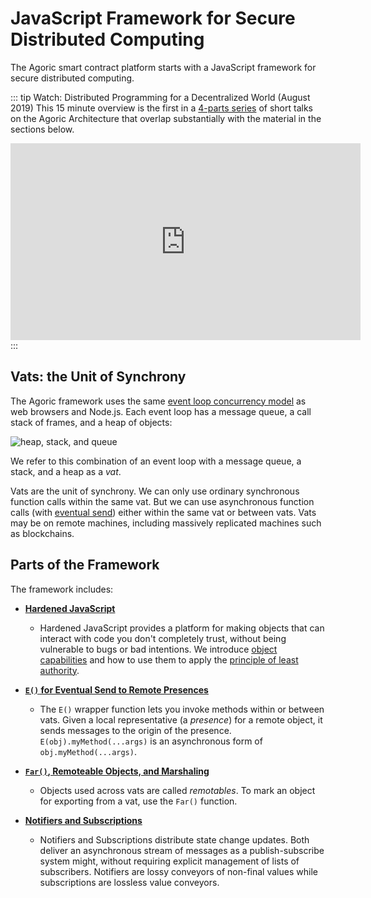 # JavaScript Framework for Secure Distributed Computing

The Agoric smart contract platform starts with a JavaScript framework
for secure distributed computing.

::: tip Watch: Distributed Programming for a Decentralized World (August 2019)
This 15 minute overview is the first in a
[4-parts series](https://www.youtube.com/playlist?list=PLzDw4TTug5O1oHRbp2HkcvKABAY9FKsmG)
of short talks on the Agoric Architecture that overlap substantially with the material in
the sections below.
<br />
<iframe width="560" height="315" src="https://www.youtube.com/embed/52SgGFpWjsY?list=PLzDw4TTug5O1oHRbp2HkcvKABAY9FKsmG" title="YouTube video player" frameborder="0" allow="accelerometer; autoplay; clipboard-write; encrypted-media; gyroscope; picture-in-picture" allowfullscreen></iframe>
:::

## Vats: the Unit of Synchrony

The Agoric framework uses the same [event loop concurrency model](https://developer.mozilla.org/en-US/docs/Web/JavaScript/EventLoop) as web browsers and Node.js.
Each event loop has a message queue, a call stack of frames, and a heap of objects:

![heap, stack, and queue](https://developer.mozilla.org/en-US/docs/Web/JavaScript/Event_Loop/the_javascript_runtime_environment_example.svg)

We refer to this combination of an event loop with a message queue, a stack, and a heap as a _vat_.

Vats are the unit of synchrony. We can only use ordinary synchronous
function calls within the same vat. But we can use asynchronous function calls
(with [eventual send](./eventual-send.md)) either within the same vat or between vats.
Vats may be on remote machines, including massively replicated machines such as blockchains.

## Parts of the Framework

The framework includes:

- **[Hardened JavaScript](./hardened-js.md)**
  - Hardened JavaScript provides a platform for
    making objects that can interact with code you don't completely trust,
    without being vulnerable to bugs or bad intentions.
    We introduce [object capabilities](./hardened-js.md#object-capabilities-ocaps) and how to use them
    to apply the [principle of least authority](./hardened-js.md#the-principle-of-least-authority-pola).

- **[`E()` for Eventual Send to Remote Presences](./eventual-send.md)**
  - The `E()` wrapper function lets
    you invoke methods within or between vats.
    Given a local representative (a *presence*) for a remote object,
    it sends messages to the origin of the presence.
    `E(obj).myMethod(...args)` is an asynchronous form of `obj.myMethod(...args)`.

- **[`Far()`, Remoteable Objects, and Marshaling](./far.md)**
  - Objects used across vats are called *remotables*.
    To mark an object for exporting from a vat, use the `Far()` function.

- **[Notifiers and Subscriptions](./notifiers.md)**
  - Notifiers and Subscriptions distribute state change
    updates. Both deliver an asynchronous stream of messages as a publish-subscribe system
    might, without requiring explicit management of lists of subscribers. Notifiers are
    lossy conveyors of non-final values while subscriptions are lossless value conveyors.
